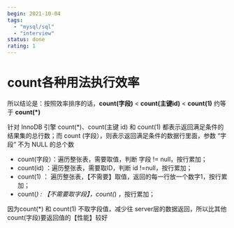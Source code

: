 ```yaml
---
begin: 2021-10-04
tags:
  - "mysql/sql"
  - "interview"
status: done
rating: 1
---
```


# count各种用法执行效率

所以结论是：按照效率排序的话，**count(字段)** < **count(主键id)** < **count(1)** 约等于 **count(*)**

针对 InnoDB 引擎 count(*)、count(主键 id) 和 count(1) 都表示返回满足条件的结果集的总行数；而 count (字段），则表示返回满足条件的数据行里面，参数 “字段” 不为 NULL 的总个数

- count(字段）：遍历整张表，需要取值，判断 字段 != null，按行累加；
- count(id) ：遍历整张表，需要取ID，判断 id !=null，按行累加；
- count(1) ： 遍历整张表，【不需要】取值，返回的每一行放一个数字1，按行累加；
- count(*) : 【不需要取字段】，count(*) ，按行累加；

因为count(*) 和 count(1) 不取字段值，减少往 server层的数据返回，所以比其他count(字段)要返回值的【性能】较好

